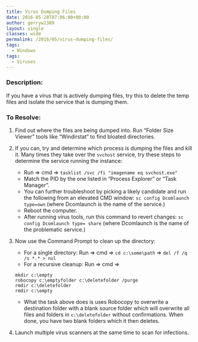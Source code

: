 ```yaml
---
title: Virus Dumping Files
date: 2016-05-28T07:06:00+00:00
author: gerryw1389
layout: single
classes: wide
permalink: /2016/05/virus-dumping-files/
tags:
  - Windows
tags:
  - Viruses
---
```

<!--more-->

### Description:

If you have a virus that is actively dumping files, try this to delete the temp files and isolate the service that is dumping them.

### To Resolve:

1. Find out where the files are being dumped into. Run &#8220;Folder Size Viewer&#8221; tools like &#8220;Windirstat&#8221; to find bloated directories.

2. If you can, try and determine which process is dumping the files and kill it. Many times they take over the `svchost` service, try these steps to determine the service running the instance:

   - Run => cmd => `tasklist /svc /fi "imagename eq svchost.exe"`
   - Match the PID by the one listed in &#8220;Process Explorer&#8221; or &#8220;Task Manager&#8221;.
   - You can further troubleshoot by picking a likely candidate and run the following from an elevated CMD window: `sc config Dcomlaunch type=own` (where Dcomlaunch is the name of the service.)
   - Reboot the computer.
   - After running virus tools, run this command to revert changes: `sc config Dcomlaunch type= share` (where Dcomlaunch is the name of the problematic service.)

3. Now use the Command Prompt to clean up the directory: 
   - For a single directory: Run => cmd => `cd c:\some\path` => `del /f /q /s *.* > nul`
   - For a recursive cleanup: Run => cmd => 

   ```console
   mkdir c:\empty
   robocopy c:\emptyfolder c:\deletefolder /purge
   rmdir c:\deletefolder
   rmdir c:\empty
   ```

   - What the task above does is uses Robocopy to overwrite a destination folder with a blank source folder which will overwrite all files and folders in `c:\deletefolder` without confirmations. When done, you have two blank folders which it then deletes.

4. Launch multiple virus scanners at the same time to scan for infections.